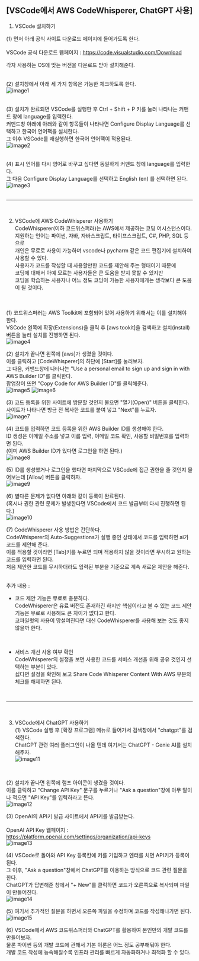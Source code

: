 ## [VSCode에서 AWS CodeWhisperer, ChatGPT 사용]

1. VSCode 설치하기
     
(1) 먼저 아래 공식 사이트 다운로드 페이지에 들어가도록 한다.   
<br/>
VSCode 공식 다운로드 웹페이지 : https://code.visualstudio.com/Download   

각자 사용하는 OS에 맞는 버전을 다운로드 받아 설치해준다.   
<br/> 
                
(2) 설치창에서 아래 세 가지 항목은 가능한 체크하도록 한다.              
![image1](https://github.com/user-attachments/assets/7ef8af05-39f4-4fe9-b6f1-a92f630882a7)
<br/><br/>
        
(3) 설치가 완료되면 VSCode를 실행한 후 Ctrl + Shift + P 키를 눌러 나타나는 커맨드 창에 language를 입력한다.   
커맨드창 아래에 아래와 같이 항목들이 나타나면 Configure Display Language를 선택하고 한국어 언어팩을 설치한다.      
그 이후 VSCode를 재실행하면 한국어 언어팩이 적용된다.      
![image2](https://github.com/user-attachments/assets/1b6448ca-92fd-42f8-a31d-59c085e94032)
<br/><br/>
                               
(4) 표시 언어를 다시 영어로 바꾸고 싶다면 동일하게 커맨드 창에 language를 입력한다.   
그 다음 Configure Display Language를 선택하고 English (en) 를 선택하면 된다.   
![image3](https://github.com/user-attachments/assets/25afb51b-05ba-4535-be40-bd36f03da20d)
<br/><br/>

---
<br/>

2. VSCode에 AWS CodeWhisperer 사용하기     
CodeWhisperer(이하 코드위스퍼러)는 AWS에서 제공하는 코딩 어시스턴스이다.       
지원하는 언어는 파이썬, 자바, 자바스크립트, 타이프스크립트, C#, PHP, SQL 등으로       
개인은 무료로 사용이 가능하며 vscode나 pycharm 같은 코드 편집기에 설치하여 사용할 수 있다.      
사용자가 코드를 작성할 때 사용할만한 코드를 제안해 주는 형태이기 때문에       
코딩에 대해서 아예 모르는 사용자들은 큰 도움을 받지 못할 수 있지만       
코딩을 학습하는 사용자나 어느 정도 코딩이 가능한 사용자에게는 생각보다 큰 도움이 될 것이다.      
<br/><br/>

(1) 코드위스퍼러는 AWS Toolkit에 포함되어 있어 사용하기 위해서는 이를 설치해야 한다.      
VSCode 왼쪽에 확장(Extensions)을 클릭 후 [aws tookit]을 검색하고 설치(install) 버튼을 눌러 설치를 진행하면 된다.   
![image4](https://github.com/user-attachments/assets/585ccd1f-ec3a-4631-9660-f2cc4469b1f3)
<br/>

(2) 설치가 끝나면 왼쪽에 [aws]가 생겼을 것이다.      
이를 클릭하고 [CodeWhisperer]의 하단에 [Start]를 눌러보자.      
그 다음, 커맨드창에 나타나는 "Use a personal email to sign up and sign in with AWS Builder ID"를 클릭한다.      
팝업창이 뜨면 "Copy Code for AWS Builder ID"를 클릭해준다.      
![image5](https://github.com/user-attachments/assets/d07df50c-92fb-40f8-87d1-dd189824bdcb)
![image6](https://github.com/user-attachments/assets/b75d1b07-5dce-44d6-a3c1-a365a2d0c410)
<br/>

(3) 코드 등록을 위한 사이트에 방문할 것인지 물으면 "열기(Open)" 버튼을 클릭한다.   
사이트가 나타나면 방금 전 복사한 코드를 붙여 넣고 "Next"를 누르자.   
![image7](https://github.com/user-attachments/assets/0e9c8122-ceaf-4714-b3f7-1f6a47450403)
<br/>

(4)  코드를 입력하면 코드 등록을 위한 AWS Builder ID를 생성해야 한다.   
ID 생성은 이메일 주소를 넣고 이름 입력, 이메일 코드 확인, 사용할 비밀번호를 입력하면 된다.   
(이미 AWS Builder ID가 있다면 로그인을 하면 된다.)   
![image8](https://github.com/user-attachments/assets/71ebcc1a-a6ea-4e9d-8031-72e06621168c)
<br/>

(5) ID를 생성했거나 로그인을 했다면 마지막으로 VSCode에 접근 권한을 줄 것인지 물어보는데 [Allow] 버튼을 클릭하자.        
![image9](https://github.com/user-attachments/assets/ddbb6513-8368-4a57-89e6-30903428dcc2)
<br/>

(6) 별다른 문제가 없다면 아래와 같이 등록이 완료된다.   
(혹시나 권한 관련 문제가 발생한다면 VSCode에서 코드 발급부터 다시 진행하면 된다.)   
![image10](https://github.com/user-attachments/assets/c45df823-96f8-44a6-a894-65889a64f07b)
<br/>

(7) CodeWhisperer 사용 방법은 간단하다.   
CodeWhisperer의 Auto-Suggestions가 실행 중인 상태에서 코드를 입력하면 ai가 코드를 제안해 준다.   
이를 적용할 것이라면 [Tab]키를 누르면 되며 적용하지 않을 것이라면 무시하고 원하는 코드를 입력하면 된다.   
처음 제안한 코드를 무시하더라도 입력된 부분을 기준으로 계속 새로운 제안을 해준다.   
<br/>

추가 내용 :     
- 코드 제안 기능은 무료로 충분하다.   
CodeWhisperer은 유료 버전도 존재하긴 하지만 핵심이라고 볼 수 있는 코드 제안 기능은 무료로 사용해도 큰 차이가 없다고 한다.   
코파일럿의 사용이 망설여진다면 대신 CodeWhisperer를 사용해 보는 것도 좋지 않을까 한다.
<br/>

- 서비스 개선 사용 여부 확인   
CodeWhisperer의 설정을 보면 사용한 코드를 서비스 개선을 위해 공유 것인지 선택하는 부분이 있다.   
싫다면 설정을 확인해 보고 Share Code Whisperer Content With AWS 부분의 체크를 해제하면 된다.   
<br/>

---
<br/>

3. VSCode에서 ChatGPT 사용하기   
(1) VSCode 실행 후 [확장 프로그램] 메뉴로 들어가서 검색창에서 "chatgpt"를 검색한다.       
ChatGPT 관련 여러 플러그인이 나올 텐데 여기서는 ChatGPT - Genie AI를 설치해주자.   
![image11](https://github.com/user-attachments/assets/376da129-bc59-411a-8e30-c2b785ac7f2c)
<br/>

(2) 설치가 끝나면 왼쪽에 램프 아이콘이 생겼을 것이다.          
이를 클릭하고 "Change API Key" 문구를 누르거나 "Ask a question"창에 아무 말이나 적으면 "API Key"를 입력하라고 뜬다.      
![image12](https://github.com/user-attachments/assets/9c812523-fdc3-48ff-85b2-26033c89859d)
<br/>
 
(3) OpenAI의 API키 발급 사이트에서 API키를 발급받는다.   
<br/>
OpenAI API Key 웹페이지 : https://platform.openai.com/settings/organization/api-keys   
![image13](https://github.com/user-attachments/assets/dfbc1117-e407-4d1e-8583-79843ee8ef48)
<br/>

(4) VSCode로 돌아와 API Key 등록칸에 키를 기입하고 엔터를 치면 API키가 등록이 된다.   
그 이후, "Ask a question"창에서 ChatGPT를 이용하는 방식으로 코드 관련 질문을 한다.   
ChatGPT가 답변해준 창에서 "+ New"를 클릭하면 코드가 오른쪽으로 복사되며 파일이 만들어진다.   
![image14](https://github.com/user-attachments/assets/045106d3-af9e-4cb8-8686-02749405c98e)
<br/>

(5) 여기서 추가적인 질문을 하면서 오른쪽 파일을 수정하며 코드를 작성해나가면 된다.      
![image15](https://github.com/user-attachments/assets/c904d56b-0a45-4b9f-9320-9729c09ce4ed)
<br/>

(6) VSCode에서 AWS 코드위스퍼러와 ChatGPT를 활용하여 본인만의 개발 코드를 만들어보자.   
물론 파이썬 등의 개발 코드에 관해서 기본 이론은 어느 정도 공부해둬야 한다.   
개발 코드 작성에 능숙해질수록 인프라 관리를 빠르게 자동화하거나 최적화 할 수 있다.   
